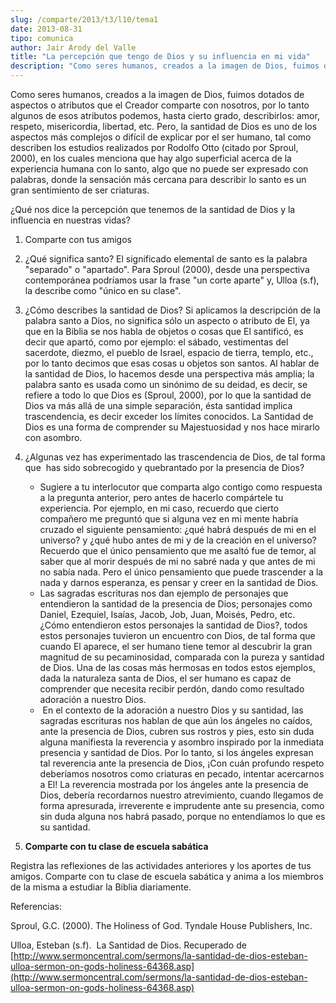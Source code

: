 ```yaml
---
slug: /comparte/2013/t3/l10/tema1
date: 2013-08-31
tipo: comunica
author: Jair Arody del Valle
title: "La percepción que tengo de Dios y su influencia en mi vida"
description: "Como seres humanos, creados a la imagen de Dios, fuimos dotados de aspectos o  atributos que el Creador comparte con nosotros, por lo tanto algunos de esos  atributos podemos, hasta cierto grado, describirlos: amor, respeto,  misericordia, libertad, etc. Pero, la santidad de D..."
---
```


Como seres humanos, creados a la imagen de Dios, fuimos dotados de aspectos o atributos que el Creador comparte con nosotros, por lo tanto algunos de esos atributos podemos, hasta cierto grado, describirlos: amor, respeto, misericordia, libertad, etc. Pero, la santidad de Dios es uno de los aspectos más complejos o difícil de explicar por el ser humano, tal como describen los estudios realizados por Rodolfo Otto (citado por Sproul, 2000), en los cuales menciona que hay algo superficial acerca de la experiencia humana con lo santo, algo que no puede ser expresado con palabras, donde la sensación más cercana para describir lo santo es un gran sentimiento de ser criaturas.

¿Qué nos dice la percepción que tenemos de la santidad de Dios y la influencia en nuestras vidas?

1.  Comparte con tus amigos
2.  ¿Qué significa santo? El significado elemental de santo es la palabra "separado" o "apartado". Para Sproul (2000), desde una perspectiva contemporánea podríamos usar la frase "un corte aparte" y, Ulloa (s.f), la describe como "único en su clase".
3.  ¿Cómo describes la santidad de Dios? Si aplicamos la descripción de la palabra santo a Dios, no significa sólo un aspecto o atributo de El, ya que en la Biblia se nos habla de objetos o cosas que El santificó, es decir que apartó, como por ejemplo: el sábado, vestimentas del sacerdote, diezmo, el pueblo de Israel, espacio de tierra, templo, etc., por lo tanto decimos que esas cosas u objetos son santos. Al hablar de la santidad de Dios, lo hacemos desde una perspectiva más amplia; la palabra santo es usada como un sinónimo de su deidad, es decir, se refiere a todo lo que Dios es (Sproul, 2000), por lo que la santidad de Dios va más allá de una simple separación, ésta santidad implica trascendencia, es decir exceder los límites conocidos. La Santidad de Dios es una forma de comprender su Majestuosidad y nos hace mirarlo con asombro.
4.  ¿Algunas vez has experimentado las trascendencia de Dios, de tal forma que  has sido sobrecogido y quebrantado por la presencia de Dios?
     -  Sugiere a tu interlocutor que comparta algo contigo como respuesta a la pregunta anterior, pero antes de hacerlo compártele tu experiencia. Por ejemplo, en mi caso, recuerdo que cierto compañero me preguntó que si alguna vez en mi mente habría cruzado el siguiente pensamiento: ¿qué habrá después de mi en el universo? y ¿qué hubo antes de mi y de la creación en el universo? Recuerdo que el único pensamiento que me asaltó fue de temor, al saber que al morir después de mi no sabré nada y que antes de mi no sabía nada. Pero el único pensamiento que puede trascender a la nada y darnos esperanza, es pensar y creer en la santidad de Dios.
    -  Las sagradas escrituras nos dan ejemplo de personajes que entendieron la santidad de la presencia de Dios; personajes como Daniel, Ezequiel, Isaías, Jacob, Job, Juan, Moisés, Pedro, etc. ¿Cómo entendieron estos personajes la santidad de Dios?, todos estos personajes tuvieron un encuentro con Dios, de tal forma que cuando El aparece, el ser humano tiene temor al descubrir la gran magnitud de su pecaminosidad, comparada con la pureza y santidad de Dios. Una de las cosas más hermosas en todos estos ejemplos, dada la naturaleza santa de Dios, el ser humano es capaz de comprender que necesita recibir perdón, dando como resultado adoración a nuestro Dios.
    -   En el contexto de la adoración a nuestro Dios y su santidad, las sagradas escrituras nos hablan de que aún los ángeles no caídos, ante la presencia de Dios, cubren sus rostros y pies, esto sin duda alguna manifiesta la reverencia y asombro inspirado por la inmediata presencia y santidad de Dios. Por lo tanto, si los ángeles expresan tal reverencia ante la presencia de Dios, ¡Con cuán profundo respeto deberíamos nosotros como criaturas en pecado, intentar acercarnos a El! La reverencia mostrada por los ángeles ante la presencia de Dios, debería recordarnos nuestro atrevimiento, cuando llegamos de forma apresurada, irreverente e imprudente ante su presencia, como sin duda alguna nos habrá pasado, porque no entendíamos lo que es su santidad.

1. **Comparte con tu clase de escuela sabática**

Registra las reflexiones de las actividades anteriores y los aportes de tus amigos. Comparte con tu clase de escuela sabática y anima a los miembros de la misma a estudiar la Biblia diariamente.

Referencias:

Sproul, G.C. (2000). The Holiness of God. Tyndale House Publishers, Inc.

Ulloa, Esteban (s.f).  La Santidad de Dios. Recuperado de [http://www.sermoncentral.com/sermons/la-santidad-de-dios-esteban-ulloa-sermon-on-gods-holiness-64368.asp](http://www.sermoncentral.com/sermons/la-santidad-de-dios-esteban-ulloa-sermon-on-gods-holiness-64368.asp)
